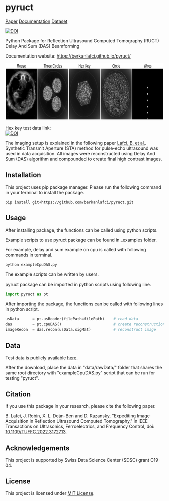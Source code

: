 pyruct
=======================================================

[Paper](https://ieeexplore.ieee.org/document/9768674) [Documentation](https://berkanlafci.github.io/pyruct/) [Dataset](https://doi.org/10.5281/zenodo.5599242)

[![DOI](https://zenodo.org/badge/DOI/10.5281/zenodo.5599811.svg)](https://doi.org/10.5281/zenodo.5599811)

Python Package for Reflection Ultrasound Computed Tomography (RUCT) Delay And Sum (DAS) Beamforming

Documentation website: https://berkanlafci.github.io/pyruct/ 

<img src="https://github.com/berkanlafci/pyruct/blob/main/docs/_img/readmeImage.png" width="1000" height="180">

Hex key test data link:  
[![DOI](https://zenodo.org/badge/DOI/10.5281/zenodo.5599242.svg)](https://doi.org/10.5281/zenodo.5599242)

The imaging setup is explained in the following paper [Lafci, B. et al.](https://ieeexplore.ieee.org/document/9768674). Synthetic Transmit Aperture (STA) method for pulse-echo ultrasound was used in data acquisition. All images were reconstructed using Delay And Sum (DAS) algorithm and compounded to create final high contrast images.

Installation
-------------------------------------------------------
This project uses pip package manager. Please run the following command in your terminal to install the package.
```bash
pip install git+https://github.com/berkanlafci/pyruct.git
```

Usage
-------------------------------------------------------
After installing package, the functions can be called using python scripts.

Example scripts to use pyruct package can be found in _examples folder.

For example, delay and sum example on cpu is called with following commands in terminal.
```bash
python exampleCpuDAS.py
```
The example scripts can be written by users.

pyruct package can be imported in python scripts using following line.
```python
import pyruct as pt
```
After importing the package, the functions can be called with following lines in python script.
```python
usData      = pt.usReader(filePath=filePath) 	# read data
das         = pt.cpuDAS()                      	# create reconstruction object
imageRecon  = das.recon(usData.sigMat)         	# reconstruct image
```

Data
-------------------------------------------------------
Test data is publicly available [here](https://doi.org/10.5281/zenodo.5599242).

After the download, place the data in "data/rawData/" folder that shares the same root directory with "exampleCpuDAS.py" script that can be run for testing "pyruct".

Citation
-------------------------------------------------------
If you use this package in your research, please cite the following paper.

B. Lafci, J. Robin, X. L. Deán-Ben and D. Razansky, "Expediting Image Acquisition in Reflection Ultrasound Computed Tomography," in IEEE Transactions on Ultrasonics, Ferroelectrics, and Frequency Control, doi: [10.1109/TUFFC.2022.3172713](https://ieeexplore.ieee.org/document/9768674).

Acknowledgements
-------------------------------------------------------
This project is supported by Swiss Data Science Center (SDSC) grant C19-04.

License
-------------------------------------------------------
This project is licensed under [MIT License](https://mit-license.org/).